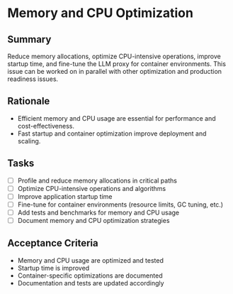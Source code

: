 # Memory and CPU Optimization

## Summary
Reduce memory allocations, optimize CPU-intensive operations, improve startup time, and fine-tune the LLM proxy for container environments. This issue can be worked on in parallel with other optimization and production readiness issues.

## Rationale
- Efficient memory and CPU usage are essential for performance and cost-effectiveness.
- Fast startup and container optimization improve deployment and scaling.

## Tasks
- [ ] Profile and reduce memory allocations in critical paths
- [ ] Optimize CPU-intensive operations and algorithms
- [ ] Improve application startup time
- [ ] Fine-tune for container environments (resource limits, GC tuning, etc.)
- [ ] Add tests and benchmarks for memory and CPU usage
- [ ] Document memory and CPU optimization strategies

## Acceptance Criteria
- Memory and CPU usage are optimized and tested
- Startup time is improved
- Container-specific optimizations are documented
- Documentation and tests are updated accordingly 